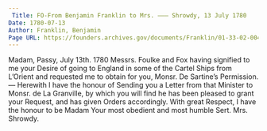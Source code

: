 ```yaml
---
 Title: FO-From Benjamin Franklin to Mrs. ——— Shrowdy, 13 July 1780
Date: 1780-07-13
Author: Franklin, Benjamin
Page URL: https://founders.archives.gov/documents/Franklin/01-33-02-0047
---
```


Madam,
Passy, July 13th. 1780
Messrs. Foulke and Fox having signified to me your Desire of going to England in some of the Cartel Ships from L’Orient and requested me to obtain for you, Monsr. De Sartine’s Permission.— Herewith I have the honour of Sending you a Letter from that Minister to Monsr. de La Granville, by which you will find he has been pleased to grant your Request, and has given Orders accordingly.
With great Respect, I have the honour to be Madam Your most obedient and most humble Sert.
Mrs. Shrowdy.

